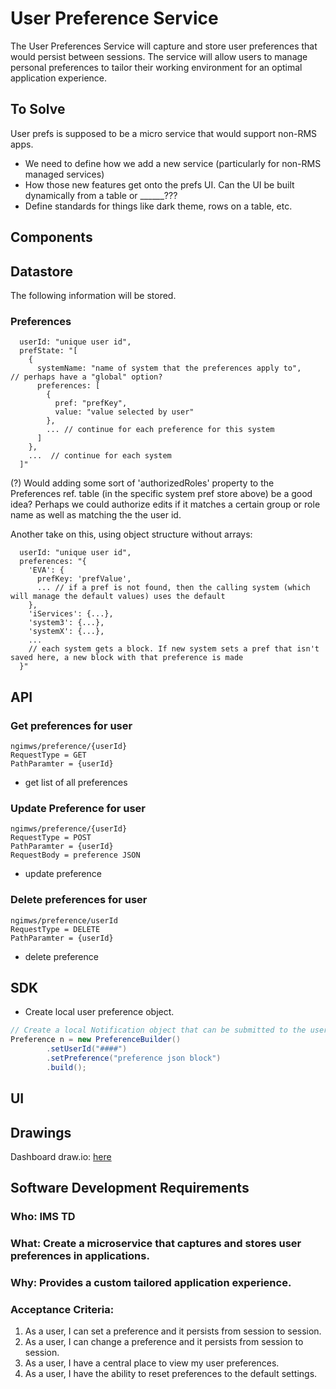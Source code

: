 # User Preference Service

The User Preferences Service will capture and store user preferences that would persist between sessions.  The service will allow users to manage personal preferences to tailor their working environment for an optimal application experience.  

## To Solve
User prefs is supposed to be a micro service that would support non-RMS apps.
- We need to define how we add a new service (particularly for non-RMS managed services)
- How those new features get onto the prefs UI.  Can the UI be built dynamically from a table or ______???
- Define standards for things like dark theme, rows on a table, etc.  



## **Components**
## Datastore
The following information will be stored.

### Preferences

```json5
  userId: "unique user id",
  prefState: "[
    {
      systemName: "name of system that the preferences apply to",     // perhaps have a "global" option?
      preferences: [
        {
          pref: "prefKey",
          value: "value selected by user"
        },
        ... // continue for each preference for this system
      ]
    },
    ...  // continue for each system
  ]"
```

(?) Would adding some sort of 'authorizedRoles' property to the Preferences ref. table (in the specific system pref store above) be a good idea? Perhaps we could authorize edits if it matches a certain group or role name as well as matching the the user id.

Another take on this, using object structure without arrays:
```json5
  userId: "unique user id",
  preferences: "{
    'EVA': {
      prefKey: 'prefValue',
      ... // if a pref is not found, then the calling system (which will manage the default values) uses the default
    },
    'iServices': {...},
    'system3': {...},
    'systemX': {...},
    ...
    // each system gets a block. If new system sets a pref that isn't saved here, a new block with that preference is made
  }"
```

## API

### Get preferences for user
```
ngimws/preference/{userId}
RequestType = GET
PathParamter = {userId}
```
* get list of all preferences

### Update Preference for user
```
ngimws/preference/{userId}
RequestType = POST
PathParamter = {userId}
RequestBody = preference JSON
```
* update preference

### Delete preferences for user
```
ngimws/preference/userId
RequestType = DELETE
PathParamter = {userId}
```
* delete preference

## SDK
- Create local user preference object.
```java
// Create a local Notification object that can be submitted to the user preference API.
Preference n = new PreferenceBuilder()
        .setUserId("####")
        .setPreference("preference json block")
        .build();
```

## **UI**

## Drawings

Dashboard draw.io: [here](https://app.diagrams.net/?src=about#HRMSLowside%2Frmslow%2Fmaster%2FDrawings%2FUser%20Preference%20Service%2FUser%20Preference.drawio)

## **Software Development Requirements**



### Who: IMS TD



### What: Create a microservice that captures and stores user preferences in applications.


### Why: Provides a custom tailored application experience.


### Acceptance Criteria:
1.  As a user, I can set a preference and it persists from session to session.
2.  As a user, I can change a preference and it persists from session to session.
3.  As a user, I have a central place to view my user preferences.
4.  As a user, I have the ability to reset preferences to the default settings.
